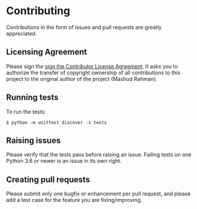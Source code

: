 # Contributing

Contributions in the form of issues and pull requests are greatly appreciated.

## Licensing Agreement

Please sign the <a
href="https://www.clahub.com/agreements/frutiger/bdemeta">sign the Contributor
License Agreement</a>.  It asks you to authorize the transfer of copyright
ownership of all contributions to this project to the original author of the
project (Mashud Rahman).

## Running tests

To run the tests:

    $ python -m unittest discover -s tests

## Raising issues

Please verify that the tests pass before raising an issue.  Failing tests on
one Python 3.6 or newer is an issue in its own right.

## Creating pull requests

Please submit only one bugfix or enhancement per pull request, and please add a
test case for the feature you are fixing/improving.

